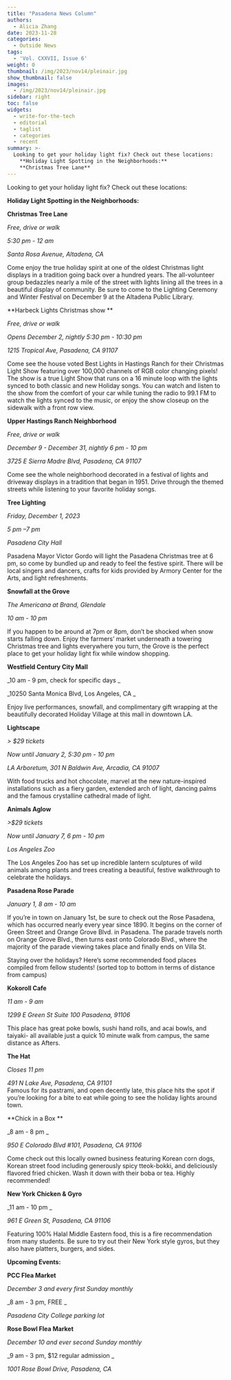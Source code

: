 ```yaml
---
title: "Pasadena News Column"
authors:
  - Alicia Zhang
date: 2023-11-28
categories:
  - Outside News
tags:
  - 'Vol. CXXVII, Issue 6'
weight: 0
thumbnail: /img/2023/nov14/pleinair.jpg
show_thumbnail: false
images:
  - /img/2023/nov14/pleinair.jpg
sidebar: right
toc: false
widgets:
  - write-for-the-tech
  - editorial
  - taglist
  - categories
  - recent
summary: >-
  Looking to get your holiday light fix? Check out these locations:
    **Holiday Light Spotting in the Neighborhoods:**
    **Christmas Tree Lane**
---
```


Looking to get your holiday light fix? Check out these locations:

**Holiday Light Spotting in the Neighborhoods:**

**Christmas Tree Lane**

_Free, drive or walk_

_5:30 pm - 12 am_

_Santa Rosa Avenue, Altadena, CA_

Come enjoy the true holiday spirit at one of the oldest Christmas light displays in a tradition going back over a hundred years. The all-volunteer group bedazzles nearly a mile of the street with lights lining all the trees in a beautiful display of community. Be sure to come to the Lighting Ceremony and Winter Festival on December 9 at the Altadena Public Library. 

**Harbeck Lights Christmas show **

_Free, drive or walk_

_Opens December 2, nightly 5:30 pm - 10:30 pm_

_1215 Tropical Ave, Pasadena, CA 91107_

Come see the house voted Best Lights in Hastings Ranch for their Christmas Light Show featuring over 100,000 channels of RGB color changing pixels! The show is a true Light Show that runs on a 16 minute loop with the lights synced to both classic and new Holiday songs. You can watch and listen to the show from the comfort of your car while tuning the radio to 99.1 FM to watch the lights synced to the music, or enjoy the show closeup on the sidewalk with a front row view.

**Upper Hastings Ranch Neighborhood**

_Free, drive or walk_

_December 9 - December 31, nightly 6 pm - 10 pm_

_3725 E Sierra Madre Blvd, Pasadena, CA 91107_

Come see the whole neighborhood decorated in a festival of lights and driveway displays in a tradition that began in 1951. Drive through the themed streets while listening to your favorite holiday songs. 

**Tree Lighting**

_Friday, December 1, 2023_

_5 pm –7 pm_

_Pasadena City Hall_

Pasadena Mayor Victor Gordo will light the Pasadena Christmas tree at 6 pm, so come by bundled up and ready to feel the festive spirit. There will be local singers and dancers, crafts for kids provided by Armory Center for the Arts, and light refreshments.

**Snowfall at the Grove**

_The Americana at Brand, Glendale_

_10 am - 10 pm_

If you happen to be around at 7pm or 8pm, don’t be shocked when snow starts falling down. Enjoy the farmers’ market underneath a towering Christmas tree and lights everywhere you turn, the Grove is the perfect place to get your holiday light fix while window shopping.

**Westfield Century City Mall**

_10 am - 9 pm, check for specific days _

_10250 Santa Monica Blvd, Los Angeles, CA _

Enjoy live performances, snowfall, and complimentary gift wrapping at the beautifully decorated Holiday Village at this mall in downtown LA. 

**Lightscape**

_> $29 tickets_

_Now until January 2, 5:30 pm - 10 pm_

_LA Arboretum, 301 N Baldwin Ave, Arcadia, CA 91007_

With food trucks and hot chocolate, marvel at the new nature-inspired installations such as a fiery garden, extended arch of light, dancing palms and the famous crystalline cathedral made of light.

**Animals Aglow**

_>$29 tickets_

_Now until January 7, 6 pm - 10 pm_

_Los Angeles Zoo_

The Los Angeles Zoo has set up incredible lantern sculptures of wild animals among plants and trees creating a beautiful, festive walkthrough to celebrate the holidays.

**Pasadena Rose Parade**

_January 1, 8 am - 10 am_

If you’re in town on January 1st, be sure to check out the Rose Pasadena, which has occurred nearly every year since 1890. It begins on the corner of Green Street and Orange Grove Blvd. in Pasadena. The parade travels north on Orange Grove Blvd., then turns east onto Colorado Blvd., where the majority of the parade viewing takes place and finally ends on Villa St.  

Staying over the holidays? Here’s some recommended food places compiled from fellow students! (sorted top to bottom in terms of distance from campus)

**Kokoroll Cafe**

_11 am - 9 am_

_1299 E Green St Suite 100 Pasadena, 91106_

This place has great poke bowls, sushi hand rolls, and acai bowls, and taiyaki- all available just a quick 10 minute walk from campus, the same distance as Afters. 

**The Hat**

_Closes 11 pm_

_491 N Lake Ave, Pasadena, CA 91101_ \
Famous for its pastrami, and open decently late, this place hits the spot if you’re looking for a bite to eat while going to see the holiday lights around town. 

**Chick in a Box **

_8 am - 8 pm _

_950 E Colorado Blvd #101, Pasadena, CA 91106_

Come check out this locally owned business featuring Korean corn dogs, Korean street food including generously spicy tteok-bokki, and deliciously flavored fried chicken. Wash it down with their boba or tea. Highly recommended! 

**New York Chicken & Gyro**

_11 am - 10 pm _

_961 E Green St, Pasadena, CA 91106_

Featuring 100% Halal Middle Eastern food, this is a fire recommendation from many students. Be sure to try out their New York style gyros, but they also have platters, burgers, and sides.

**Upcoming Events:**

**PCC Flea Market**

_December 3 and every first Sunday monthly_

_8 am - 3 pm, FREE _

_Pasadena City College parking lot_

**Rose Bowl Flea Market**

_December 10 and ever second Sunday monthly_

_9 am - 3 pm, $12 regular admission _

_1001 Rose Bowl Drive, Pasadena, CA_
